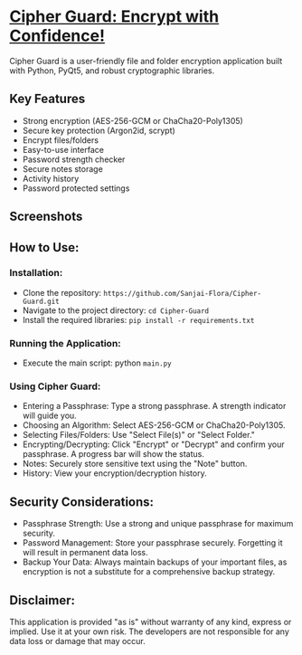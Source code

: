 # [Cipher Guard: Encrypt with Confidence!](https://github.com/Sanjai-Flora/Cipher-Guard.git)

Cipher Guard is a user-friendly file and folder encryption application built with Python, PyQt5, and robust cryptographic libraries.

## Key Features

- Strong encryption (AES-256-GCM or ChaCha20-Poly1305)
- Secure key protection (Argon2id, scrypt)
- Encrypt files/folders
- Easy-to-use interface
- Password strength checker
- Secure notes storage
- Activity history
- Password protected settings

## Screenshots

## How to Use:

### Installation:

- Clone the repository: ```https://github.com/Sanjai-Flora/Cipher-Guard.git```
- Navigate to the project directory: ```cd Cipher-Guard```
- Install the required libraries: ```pip install -r requirements.txt```

### Running the Application:

- Execute the main script: python ```main.py```

### Using Cipher Guard:

- Entering a Passphrase: Type a strong passphrase. A strength indicator will guide you.
- Choosing an Algorithm: Select AES-256-GCM or ChaCha20-Poly1305.
- Selecting Files/Folders: Use "Select File(s)" or "Select Folder."
- Encrypting/Decrypting: Click "Encrypt" or "Decrypt" and confirm your passphrase. A progress bar will show the status.
- Notes: Securely store sensitive text using the "Note" button.
- History: View your encryption/decryption history.

## Security Considerations:

- Passphrase Strength: Use a strong and unique passphrase for maximum security.
- Password Management: Store your passphrase securely. Forgetting it will result in permanent data loss.
- Backup Your Data: Always maintain backups of your important files, as encryption is not a substitute for a comprehensive backup strategy.

## Disclaimer:
This application is provided "as is" without warranty of any kind, express or implied. Use it at your own risk. The developers are not responsible for any data loss or damage that may occur.
